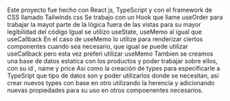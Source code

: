 Este proyecto fue hecho con React js, TypeScript y con el framework de CSS llamado Tailwinds css
Se trabajo con un Hook que llame useOrder para trabajar la mayot parte de la lógica fuera de las vistas para su mayor legibilidad del código
Igual se utilizo useState, useMemo al igual que useCallback
En el caso de useMemo lo utilize para renderizar ciertos componentes cuando sea necesario, que igual se puede utilizar useCallback pero esta vez preferi utilizar useMemo
Tambien se creamos una base de datos estatica con los productos y poder trabajar sobre ellos, con su id , name y price
Asi como la creación de types para especificarle a TypeSript que tipo de datos son y poder utilizarlos donde se necesitan, asi crear nuevos types con base en otro utilizando la herencia y adicionando nuevas propiedades para su uso en otros compoenentes necesarios.
